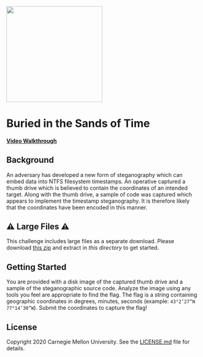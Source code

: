 <img src="../../logo.png" height="250px">

# Buried in the Sands of Time
#### <a href="https://www.youtube.com/watch?v=BNrtuTMdb0E&list=PLSNlEg26NNpyjtUujhwW16SkJbuE9Pppe&index=25">Video Walkthrough</a>


## Background
An adversary has developed a new form of steganography which can embed data into NTFS filesystem timestamps. An operative captured a thumb drive which is believed to contain the coordinates of an intended target. Along with the thumb drive, a sample of code was captured which appears to implement the timestamp steganography. It is therefore likely that the coordinates have been encoded in this manner.

## ⚠️ Large Files ⚠️
This challenge includes large files as a separate download. Please download
[this zip](https://cisaprescup.blob.core.usgovcloudapi.net/prescup19/team-round3-06-largefiles.zip)
and extract in _this directory_ to get started.

## Getting Started

You are provided with a disk image of the captured thumb drive and a sample of the steganographic source code. Analyze the image using any tools you feel are appropriate to find the flag. The flag is a string containing geographic coordinates in degrees, minutes, seconds (example: `43°2’27”N 77°14’30”W`). Submit the coordinates to capture the flag!

## License
Copyright 2020 Carnegie Mellon University. See the [LICENSE.md](../../LICENSE.md) file for details.
